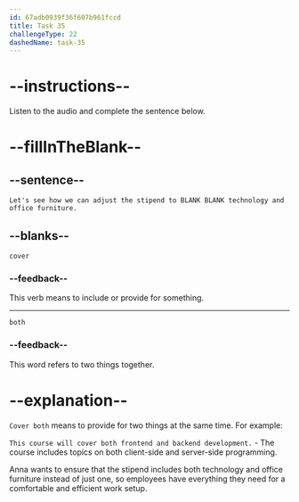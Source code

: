 ```yaml
---
id: 67adb0939f36f607b961fccd
title: Task 35
challengeType: 22
dashedName: task-35
---
```


<!-- (Audio) Anna: Let's see how we can adjust the stipend to cover both technology and office furniture. -->

# --instructions--

Listen to the audio and complete the sentence below.

# --fillInTheBlank--

## --sentence--

`Let's see how we can adjust the stipend to BLANK BLANK technology and office furniture.`

## --blanks--

`cover`

### --feedback--

This verb means to include or provide for something.

---

`both`

### --feedback--

This word refers to two things together.

# --explanation--

`Cover both` means to provide for two things at the same time. For example:

`This course will cover both frontend and backend development.` - The course includes topics on both client-side and server-side programming.

Anna wants to ensure that the stipend includes both technology and office furniture instead of just one, so employees have everything they need for a comfortable and efficient work setup.
